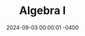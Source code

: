 ---
title: Algebra I
class_code: MAT 345
semester_name: Fall 2024
semester_order: 5
order: 2
status: in-progress
date: 2024-09-03 00:00:01 -0400
downloads:
  - label: MAT 345 Notes
    url: /downloads/MAT%20345%20Notes.pdf
texts:
  - title: Algebra
    author: Michael Artin
  - title: Abstract Algebra
    author: David Dummit and Richard Foote
  - title: Contemporary Abstract Algebra
    author: Joseph Gallian
  - title: A Book of Abstract Algebra
    author: Charles Pinter
---